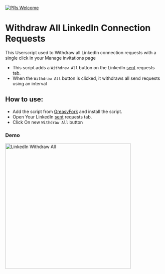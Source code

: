[![PRs Welcome](https://img.shields.io/badge/PRs-welcome-brightgreen.svg?style=flat-square)](https://makeapullrequest.com)

# Withdraw All LinkedIn Connection Requests

This Userscript used to Withdraw all LinkedIn connection requests with a single click in your Manage invitations page

- This script adds a `Withdraw All` button on the LinkedIn [sent](https://www.linkedin.com/mynetwork/invitation-manager/sent/?invitationType=CONNECTION) requests tab.
- When the `Withdraw All` button is clicked, it withdraws all send requests using an interval 

## How to use:
- Add the script from [GreasyFork](https://greasyfork.org/en/scripts/470983-linkedin-withdraw-all-connection-requests) and install the script.
- Open Your LinkedIn [sent](https://www.linkedin.com/mynetwork/invitation-manager/sent/?invitationType=CONNECTION) requests tab.
- Click On new `Withdraw All` button

### Demo

<img width="400" src="https://github.com/MortezaNedaei/UserScripts/assets/38072572/eec4cba9-6d3b-4239-830f-71630a235e91"  alt="LinkedIn Withdraw All"/>
